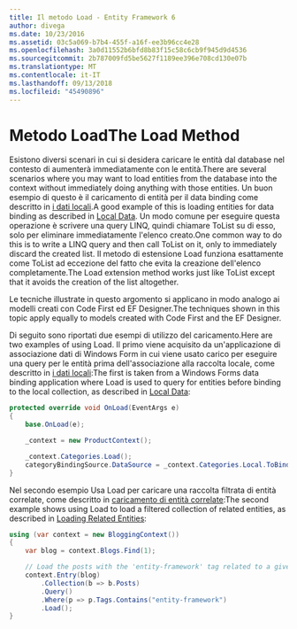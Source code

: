 ```yaml
---
title: Il metodo Load - Entity Framework 6
author: divega
ms.date: 10/23/2016
ms.assetid: 03c5a069-b7b4-455f-a16f-ee3b96cc4e28
ms.openlocfilehash: 3a0d11552b6bfd8b83f15c58c6cb9f945d9d4536
ms.sourcegitcommit: 2b787009fd5be5627f1189ee396e708cd130e07b
ms.translationtype: MT
ms.contentlocale: it-IT
ms.lasthandoff: 09/13/2018
ms.locfileid: "45490896"
---
```

# <a name="the-load-method"></a><span data-ttu-id="ef202-102">Metodo Load</span><span class="sxs-lookup"><span data-stu-id="ef202-102">The Load Method</span></span>
<span data-ttu-id="ef202-103">Esistono diversi scenari in cui si desidera caricare le entità dal database nel contesto di aumenterà immediatamente con le entità.</span><span class="sxs-lookup"><span data-stu-id="ef202-103">There are several scenarios where you may want to load entities from the database into the context without immediately doing anything with those entities.</span></span> <span data-ttu-id="ef202-104">Un buon esempio di questo è il caricamento di entità per il data binding come descritto in [i dati locali](~/ef6/querying/local-data.md).</span><span class="sxs-lookup"><span data-stu-id="ef202-104">A good example of this is loading entities for data binding as described in [Local Data](~/ef6/querying/local-data.md).</span></span> <span data-ttu-id="ef202-105">Un modo comune per eseguire questa operazione è scrivere una query LINQ, quindi chiamare ToList su di esso, solo per eliminare immediatamente l'elenco creato.</span><span class="sxs-lookup"><span data-stu-id="ef202-105">One common way to do this is to write a LINQ query and then call ToList on it, only to immediately discard the created list.</span></span> <span data-ttu-id="ef202-106">Il metodo di estensione Load funziona esattamente come ToList ad eccezione del fatto che evita la creazione dell'elenco completamente.</span><span class="sxs-lookup"><span data-stu-id="ef202-106">The Load extension method works just like ToList except that it avoids the creation of the list altogether.</span></span>  

<span data-ttu-id="ef202-107">Le tecniche illustrate in questo argomento si applicano in modo analogo ai modelli creati con Code First ed EF Designer.</span><span class="sxs-lookup"><span data-stu-id="ef202-107">The techniques shown in this topic apply equally to models created with Code First and the EF Designer.</span></span>  

<span data-ttu-id="ef202-108">Di seguito sono riportati due esempi di utilizzo del caricamento.</span><span class="sxs-lookup"><span data-stu-id="ef202-108">Here are two examples of using Load.</span></span> <span data-ttu-id="ef202-109">Il primo viene acquisito da un'applicazione di associazione dati di Windows Form in cui viene usato carico per eseguire una query per le entità prima dell'associazione alla raccolta locale, come descritto in [i dati locali](~/ef6/querying/local-data.md):</span><span class="sxs-lookup"><span data-stu-id="ef202-109">The first is taken from a Windows Forms data binding application where Load is used to query for entities before binding to the local collection, as described in [Local Data](~/ef6/querying/local-data.md):</span></span>  

``` csharp
protected override void OnLoad(EventArgs e)
{
    base.OnLoad(e);

    _context = new ProductContext();

    _context.Categories.Load();
    categoryBindingSource.DataSource = _context.Categories.Local.ToBindingList();
}
```  

<span data-ttu-id="ef202-110">Nel secondo esempio Usa Load per caricare una raccolta filtrata di entità correlate, come descritto in [caricamento di entità correlate](~/ef6/querying/related-data.md):</span><span class="sxs-lookup"><span data-stu-id="ef202-110">The second example shows using Load to load a filtered collection of related entities, as described in [Loading Related Entities](~/ef6/querying/related-data.md):</span></span>  

``` csharp
using (var context = new BloggingContext())
{
    var blog = context.Blogs.Find(1);

    // Load the posts with the 'entity-framework' tag related to a given blog
    context.Entry(blog)
        .Collection(b => b.Posts)
        .Query()
        .Where(p => p.Tags.Contains("entity-framework")
        .Load();
}
```  
